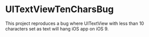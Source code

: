 # UITextViewTenCharsBug
This project reproduces a bug where UITextView with less than 10 characters set as text will hang iOS app on iOS 9.
